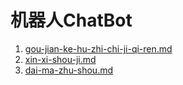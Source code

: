 # 机器人ChatBot

1. [gou-jian-ke-hu-zhi-chi-ji-qi-ren.md](gou-jian-ke-hu-zhi-chi-ji-qi-ren.md "mention")
2. [xin-xi-shou-ji.md](xin-xi-shou-ji.md "mention")
3. [dai-ma-zhu-shou.md](dai-ma-zhu-shou.md "mention")

